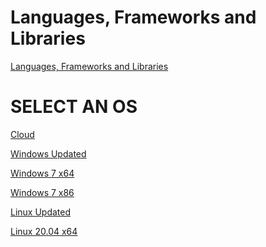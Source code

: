 # Languages, Frameworks and Libraries

<a href="https://github.com/jesusgarcia149/resources-for-developement/tree/Languages">Languages, Frameworks and Libraries</a>
</br>

# SELECT AN OS

<a href="https://github.com/jesusgarcia149/os-for-developement/tree/Cloud">Cloud</a>
</br>

<a href="https://github.com/jesusgarcia149/os-for-developement/tree/Windows-Updated">Windows Updated</a>

<a href="https://github.com/jesusgarcia149/os-for-developement/tree/Windows-7-x64">Windows 7 x64</a>

<a href="https://github.com/jesusgarcia149/os-for-developement/tree/Windows-7-x86">Windows 7 x86</a>

<a href="https://github.com/jesusgarcia149/resources-for-developement/tree/Linux-Updated">Linux Updated</a>

<a href="https://github.com/jesusgarcia149/resources-for-developement/tree/Linux-20.04-x64">Linux 20.04 x64</a>

